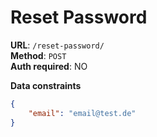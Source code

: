 # Reset Password

**URL**: `/reset-password/`  
**Method**: `POST`  
**Auth required**: NO  

**Data constraints**

```json
{
    "email": "email@test.de"
}
```
